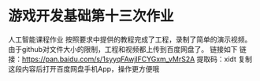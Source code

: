 # 游戏开发基础第十三次作业
人工智能课程作业
按照要求中提供的教程完成了工程，录制了简单的演示视频。
由于github对文件大小的限制，工程和视频都上传到百度网盘了。
链接如下
链接：https://pan.baidu.com/s/1syyqFAwjlFCYGxm_vMrS2A 
提取码：xidt 
复制这段内容后打开百度网盘手机App，操作更方便哦